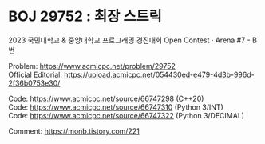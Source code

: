 # BOJ 29752 : 최장 스트릭

2023 국민대학교 & 중앙대학교 프로그래밍 경진대회 Open Contest · Arena #7 - B번

Problem: https://www.acmicpc.net/problem/29752  
Official Editorial: https://upload.acmicpc.net/054430ed-e479-4d3b-996d-2f36b0753e30/

Code: https://www.acmicpc.net/source/66747298 (C++20)  
Code: https://www.acmicpc.net/source/66747310 (Python 3/INT)  
Code: https://www.acmicpc.net/source/66747322 (Python 3/DECIMAL)  

Comment: https://monb.tistory.com/221
